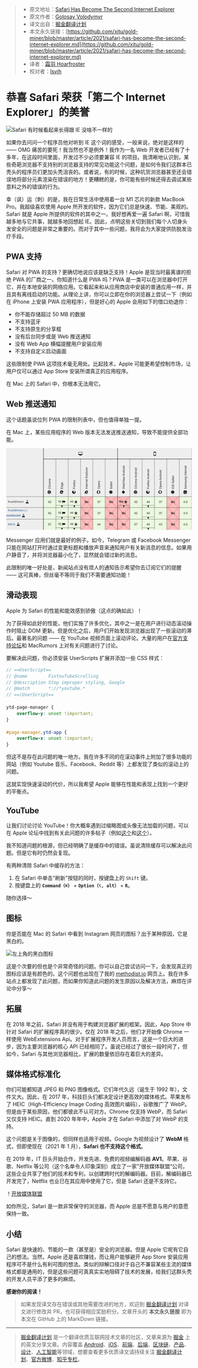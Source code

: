 > * 原文地址：[Safari Has Become The Second Internet Explorer](https://medium.com/javascript-in-plain-english/safari-has-become-the-second-internet-explorer-e2c2dd114837)
> * 原文作者：[Golosay Volodymyr](https://medium.com/@golosay)
> * 译文出自：[掘金翻译计划](https://github.com/xitu/gold-miner)
> * 本文永久链接：[https://github.com/xitu/gold-miner/blob/master/article/2021/safari-has-become-the-second-internet-explorer.md](https://github.com/xitu/gold-miner/blob/master/article/2021/safari-has-become-the-second-internet-explorer.md)
> * 译者：[霜羽 Hoarfroster](https://github.com/PassionPenguin)
> * 校对者：[lsvih](https://github.com/lsvih)

# 恭喜 Safari 荣获「第二个 Internet Explorer」的美誉

![Safari 有时候看起来长得跟 IE 没啥不一样的](https://cdn-images-1.medium.com/max/2300/1*obluMaNgoWxwefRpP__Elg.png)

如果你去问问一个程序员他对听到 IE 这个词的感受，一般来说，绝对是这样的 —— OMG 痛苦的要死！我当然也不是例外！我作为一名 Web 开发者已经有了十多年，在这段时间里面，开发过不少必须要兼容 IE 的项目。我清晰地认识到，某些奇葩浏览器不支持别的浏览器支持的常见功能这个问题，是如何令我们这群本已秃头的程序员们更加头秃沮丧的。或者说，有的时候，这种坑货浏览器甚至还会错误地将部分元素渲染在错误的地方！更糟糕的是，你可能有些时候还得去调试某些意料之外的错误的行为。

幸（讽）运（刺）的是，我在日常生活中使用着一台 M1 芯片的新款 MacBook Pro。我超级喜欢使用 Apple 所开发的软件，因为它们总是快速、节能、美观的。Safari 就是 Apple 所提供的软件的其中之一。我好想再爱一遍 Safari 啊，可惜我越多地与它共事，就越多地回想起 IE。因此，点明这些关切到我们每个人切身头发安全的问题是非常之重要的。而对于其中一些问题，我将会为大家提供防脱发治疗手段。

## PWA 支持

Safari 对 PWA 的支持？更确切地说应该是缺乏支持！Apple 是现当时最离谱的拒绝 PWA 的厂商之一。你知道什么是 PWA 吗？PWA 是一类可以在浏览器中打开它，并在本地安装的网络应用。它看起来和从应用商店中安装的普通应用一样，并且具有离线启动的功能。从理论上讲，你可以立即在你的浏览器上尝试一下（例如在 iPhone 上安装 PWA 应用程序），但是好心的 Apple 会用如下的借口劝退你：

* 你不能存储超过 50 MB 的数据
* 不支持蓝牙
* 不支持原生的分享框
* 没有后台同步或是 Web 推送通知
* 没有 Web App 横幅提醒用户安装应用
* 不支持自定义启动画面

这些限制使 PWA 这项技术毫无用处。比起技术，Apple 可能更希望控制市场，让用户仅可以通过 App Store 安装所谓真正的应用程序。

在 Mac 上的 Safari 中，你根本无法用它。

## Web 推送通知

这个话题虽说位列 PWA 的限制列表中，但也值得单独一提。

在 Mac 上，某些应用程序的 Web 版本无法发送推送通知，导致不能提供全部功能。

![推送通知浏览器支持表格](https://github.com/PassionPenguin/gold-miner-images/blob/master/safari-has-become-the-second-internet-explorer-developer.mozilla.org_en-US_docs_Web_API_Push_API.png?raw=true)

Messenger 应用们就是最好的例子。如今，Telegram 或 Facebook Messenger 只能在网站打开时通过变更标题和播放声音来通知用户有关新消息的信息。如果用户静音了，并将浏览器最小化了，显然就会错过新的消息。

此限制的唯一好处是，新闻站点没有烦人的通知告示希望你去订阅它们的提醒 —— 这可真棒，但丝毫不等同于我们不需要通知功能！

## 滑动表现

Apple 为 Safari 的性能和能效感到骄傲（这点的确如此）！

为了获得如此好的性能，他们实施了许多优化，其中之一是在用户进行动态滚动操作时阻止 DOM 更新。但是优化之后，用户们开始发现浏览器出现了一些滚动的滞后。最著名的问题 —— 在 YouTube 视频页面上滚动评论。大量的用户在[官方支持论坛](https://discussions.apple.com/thread/250853003)和 MacRumors 上对有关问题进行了讨论。

要解决此问题，你必须安装 UserScripts 扩展并添加一些 CSS 样式：

```scss
// ==UserScript==
// @name        FixYouTubeScrolling
// @description Stop improper styling, Google
// @match       *://*youtube.*
// ==/UserScript==

ytd-page-manager {
    overflow-y: unset !important;
}

#page-manager.ytd-app {
    overflow-x: unset !important;
}
```

但这不是存在此问题的唯一地方。我在许多不同的在滚动事件上附加了很多功能的网站（例如 Youtube 音乐、Facebook、Reddit 等）上都发现了类似的滚动上的问题。

这就实现快速滚动的代价，所以我希望 Apple 能够在性能和表现上找到一个更好的平衡点。

## YouTube

让我们讨论讨论 YouTube！你大概率遇到过缩略图或头像无法加载的问题，可以在 Apple 论坛中找到有关此问题的许多帖子（例如[这个](https://discussions.apple.com/thread/252092264)和[这个](https://forums.macrumors.com/threads/youtube-website-scrolling-issue.2272026/)）。

我不知道问题的根源，但已经明确了是缓存中的错误。虽说清除缓存可以解决此问题。但是它有时仍然会复现。

有两种清除 Safari 中缓存的方法：

1. 在 Safari 中单击"刷新"按钮的同时，按键盘上的 `Shift` 键。
2. 按键盘上的 **`Command（⌘）`** + **`Option（⌥, alt）`** + **`R`**。

随你选择～

## 图标

你是否能在 Mac 的 Safari 中看到 Instagram 网页的图标？出于某种原因，它是黑白的。

![左上角的黑白图标](https://cdn-images-1.medium.com/max/5744/1*GgbMRIpIX_cuz6eCaLSoXA.png)

这是个次要的但也是个非常奇怪的问题。你可以自己尝试访问一下，会发现真正的图标应该是有颜色的。这个问题也出现在了我的 [methodist.io](https://methodist.io) 网页上。我在许多站点上都发现了此问题，而如果你知道此问题的发生原因以及解决方法，麻烦在评论中分享～

## 拓展

在 2018 年之前，Safari 并没有用于构建浏览器扩展的框架。因此，App Store 中针对 Safari 的扩展程序真的很少。仅在 2018 年之后，他们才开始像 Chrome 一样使用 WebExtensions Api。对于扩展程序开发人员而言，这是一个巨大的进步，因为主要浏览器的核心 API 已经相同了。虽说已经过了很长一段时间了，但如今，Safari 与其他浏览器相比，扩展的数量依旧存在着巨大的差异。

## 媒体格式标准化

你们可能都知道 JPEG 和 PNG 图像格式。它们年代久远（诞生于 1992 年），文件又大。因此，在 2017 年，科技巨头们都决定设计更高效的媒体格式。苹果发布了 HEIC（High-Efficiency Image Coding 高效图片编码），谷歌推广了 WebP。但是由于某些原因，他们都彼此不认可对方。Chrome 仅支持 WebP，而 Safari 又仅支持 HEIC。直到 2020 年年中，Apple 才在 Safari 中添加了对 WebP 的支持。

这个问题是关于图像的，但同样也适用于视频。Google 为视频设计了 **WebM** 格式，但即使现在（2021 年 1 月），**Safari 也不支持这个格式**。

在 2019 年，IT 巨头开始合作，开发先进、免费的视频编解码器 **AV1**。苹果、谷歌、Netflix 等公司（这个名单令人印象深刻）成立了一家”开放媒体联盟“公司，这些企业共享了他们的技术和专利，以创建跨时代的解编码器。目前，解编码器已开发完了，Netflix 也业已在其应用中使用了它，但是 Safari 还是不支持它。

！[开放媒体联盟](https://cdn-images-1.medium.com/max/2000/1*4Hu_Vd2eexqGCyRn16_AZg.jpeg)

如你所见，Safari 是一款非常保守的浏览器，而 Apple 总是不愿意与用户的意愿保持一致。

## 小结

Safari 是快速的、节能的一款（甚至是）安全的浏览器。但是 Apple 它呢有它自己的想法。当然，Apple 还是喜欢赚钱，而让用户能够避开 App Store 安装应用程序可不是什么有利可图的想法。类似的辩解口径对于自己不兼容某些主流的媒体格式都是通用的，但是这些问题可真真实实地阻碍了技术的发展，给我们这群头秃的开发人员平添了更多的麻烦。

**感谢你的阅读！**

> 如果发现译文存在错误或其他需要改进的地方，欢迎到 [掘金翻译计划](https://github.com/xitu/gold-miner) 对译文进行修改并 PR，也可获得相应奖励积分。文章开头的 **本文永久链接** 即为本文在 GitHub 上的 MarkDown 链接。

---

> [掘金翻译计划](https://github.com/xitu/gold-miner) 是一个翻译优质互联网技术文章的社区，文章来源为 [掘金](https://juejin.im) 上的英文分享文章。内容覆盖 [Android](https://github.com/xitu/gold-miner#android)、[iOS](https://github.com/xitu/gold-miner#ios)、[前端](https://github.com/xitu/gold-miner#前端)、[后端](https://github.com/xitu/gold-miner#后端)、[区块链](https://github.com/xitu/gold-miner#区块链)、[产品](https://github.com/xitu/gold-miner#产品)、[设计](https://github.com/xitu/gold-miner#设计)、[人工智能](https://github.com/xitu/gold-miner#人工智能)等领域，想要查看更多优质译文请持续关注 [掘金翻译计划](https://github.com/xitu/gold-miner)、[官方微博](http://weibo.com/juejinfanyi)、[知乎专栏](https://zhuanlan.zhihu.com/juejinfanyi)。
